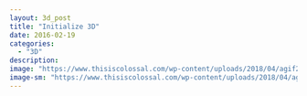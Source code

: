 ```yaml
---
layout: 3d_post
title: "Initialize 3D"
date: 2016-02-19
categories:
  - "3D"
description:
image: "https://www.thisiscolossal.com/wp-content/uploads/2018/04/agif2opt.gif"
image-sm: "https://www.thisiscolossal.com/wp-content/uploads/2018/04/agif2opt.gif"
---
```

<script src="/trophy-jekyll/assets/js/sketch_1.js" ></script>

